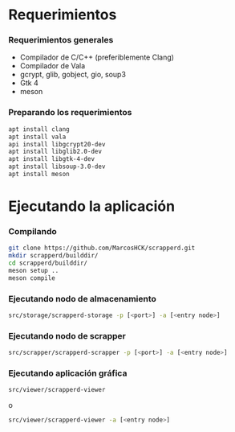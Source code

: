 # Requerimientos

### Requerimientos generales

- Compilador de C/C++ (preferiblemente Clang)
- Compilador de Vala
- gcrypt, glib, gobject, gio, soup3
- Gtk 4
- meson

### Preparando los requerimientos

```sh
apt install clang
apt install vala
api install libgcrypt20-dev
apt install libglib2.0-dev
apt install libgtk-4-dev
apt install libsoup-3.0-dev
apt install meson
```

# Ejecutando la aplicación

### Compilando

```sh
git clone https://github.com/MarcosHCK/scrapperd.git
mkdir scrapperd/builddir/
cd scrapperd/builddir/
meson setup ..
meson compile
```

### Ejecutando nodo de almacenamiento

```sh
src/storage/scrapperd-storage -p [<port>] -a [<entry node>]
```

### Ejecutando nodo de scrapper

```sh
src/scrapper/scrapperd-scrapper -p [<port>] -a [<entry node>]
```

### Ejecutando aplicación gráfica

```sh
src/viewer/scrapperd-viewer
```

o

```sh
src/viewer/scrapperd-viewer -a [<entry node>]
```
